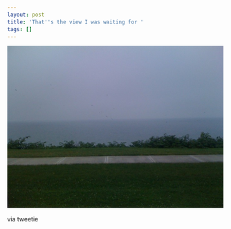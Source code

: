 ```yaml
---
layout: post
title: 'That''s the view I was waiting for '
tags: []
---
```


<p>
<div class='p_embed p_image_embed'>
<img alt="Image" height="375" src="/images/10053732-image.jpg" width="500" />

</div>
</p>
<div class="posterous_quote_citation">
via tweetie

</div>
